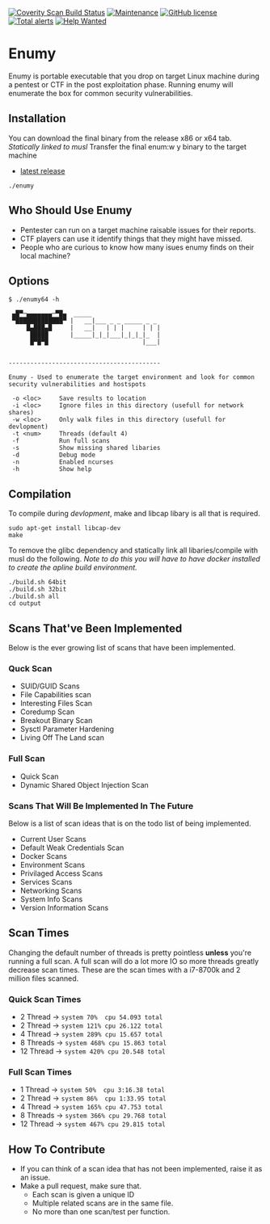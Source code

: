 <a href="https://scan.coverity.com/projects/luke-goddard-enumy"><img alt="Coverity Scan Build Status" src="https://scan.coverity.com/projects/20962/badge.svg"/></a>
[![Maintenance](https://img.shields.io/badge/Maintained%3F-yes-green.svg)](https://github.com/luke-goddard/enumy/graphs/commit-activity)
[![GitHub license](https://img.shields.io/github/license/Naereen/StrapDown.js.svg)](https://github.com/Naereen/StrapDown.js/blob/master/LICENSE)
[![Total alerts](https://img.shields.io/lgtm/alerts/g/luke-goddard/enumy.svg?logo=lgtm&logoWidth=18)](https://lgtm.com/projects/g/luke-goddard/enumy/alerts/)
[![Help Wanted](https://img.shields.io/github/issues/luke-goddard/enumy/help%20wanted?color=green)](https://github.com/luke-goddard/enumy/issues?q=is%3Aissue+is%3Aopen+label%3A%22help+wanted%22)

# Enumy

Enumy is portable executable that you drop on target Linux machine during a pentest or CTF in the post exploitation phase. Running enumy will enumerate the box for common security vulnerabilities. 

## Installation

You can download the final binary from the release x86 or x64 tab. _Statically linked to musl_
Transfer the final enum:w
y binary to the target machine

- [latest release](https://github.com/luke-goddard/enumy/releases)

```shell
./enumy
```

## Who Should Use Enumy

- Pentester can run on a target machine raisable issues for their reports.
- CTF players can use it identify things that they might have missed.
- People who are curious to know how many isues enumy finds on their local machine? 

## Options

```shell
$ ./enumy64 -h

 ▄█▀─▄▄▄▄▄▄▄─▀█▄  _____
 ▀█████████████▀ |   __|___ _ _ _____ _ _
     █▄███▄█     |   __|   | | |     | | |
      █████      |_____|_|_|___|_|_|_|_  |
      █▀█▀█                          |___|


------------------------------------------

Enumy - Used to enumerate the target environment and look for common
security vulnerabilities and hostspots

 -o <loc>     Save results to location
 -i <loc>     Ignore files in this directory (usefull for network shares)
 -w <loc>     Only walk files in this directory (usefull for devlopment)
 -t <num>     Threads (default 4)
 -f           Run full scans
 -s           Show missing shared libaries
 -d           Debug mode
 -n           Enabled ncurses
 -h           Show help
 ```

## Compilation

To compile during _devlopment_, make and libcap libary is all that is required.

```shell
sudo apt-get install libcap-dev
make
```

To remove the glibc dependency and statically link all libaries/compile with musl do the following. _Note to do this you will have to have docker installed to create the apline build environment._

```shells
./build.sh 64bit
./build.sh 32bit
./build.sh all
cd output
```

## Scans That've Been Implemented

Below is the ever growing list of scans that have been implemented.

### Quck Scan

- SUID/GUID Scans
- File Capabilities scan
- Interesting Files Scan
- Coredump Scan
- Breakout Binary Scan
- Sysctl Parameter Hardening
- Living Off The Land scan

### Full Scan

- Quick Scan
- Dynamic Shared Object Injection Scan

### Scans That Will Be Implemented In The Future

Below is a list of scan ideas that is on the todo list of being implemented. 

- Current User Scans
- Default Weak Credentials Scan
- Docker Scans
- Environment Scans
- Privilaged Access Scans
- Services Scans
- Networking Scans
- System Info Scans
- Version Information Scans

## Scan Times

Changing the default number of threads is pretty pointless __unless__  you're running a full scan. A full scan will do a lot more IO so more threads greatly decrease scan times. These are the scan times with a i7-8700k and 2 million files scanned.

### Quick Scan Times

- 2 Thread  -> `system 70%  cpu 54.093 total`
- 2 Thread  -> `system 121% cpu 26.122 total`
- 4 Thread  -> `system 289% cpu 15.657 total`
- 8 Threads -> `system 468% cpu 15.863 total`
- 12 Thread -> `system 420% cpu 20.548 total`

### Full Scan Times

- 1 Thread  -> `system 50%  cpu 3:16.38 total`
- 2 Thread  -> `system 86%  cpu 1:33.95 total`
- 4 Thread  -> `system 165% cpu 47.753 total`
- 8 Threads -> `system 366% cpu 29.768 total`
- 12 Thread -> `system 467% cpu 29.815 total`

## How To Contribute

- If you can think of a scan idea that has not been implemented, raise it as an issue. 
- Make a pull request, make sure that.
  - Each scan is given a unique ID
  - Multiple related scans are in the same file.
  - No more than one scan/test per function.

